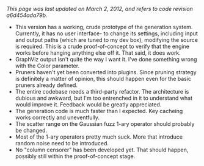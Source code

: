 _This page was last updated on March 2, 2012, and refers to code revision a6d454ada79b._

  * This version has a working, crude prototype of the generation system. Currently, it has no user interface- to change its settings, including input and output paths (which are tuned to my dev box), modifying the source is required. This is a crude proof-of-concept to verify that the engine works before hanging anything else off it. That said, it does work.
  * GraphViz output isn't quite the way I want it. I've done something wrong with the Color parameter.
  * Pruners haven't yet been converted into plugins. Since pruning strategy is definitely a matter of opinion, this should happen even for the basic pruners already defined.
  * The entire codebase needs a third-party refactor. The architecture is dubious and awkward, but I'm too entrenched in it to understand what would improve it. Feedback would be greatly appreciated.
  * The generation code is much faster than I expected. Key cacheing works correctly and uneventfully.
  * The scatter range on the Gaussian fuzz 1-ary operator should probably be changed.
  * Most of the 1-ary operators pretty much suck. More that introduce random noise need to be introduced.
  * No "column censorer" has been developed yet. That should happen, possibly still within the proof-of-concept stage.
